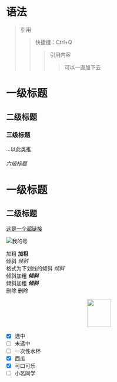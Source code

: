 # 语法

> 引用 
>>快捷键：Ctrl+Q
>>> 引用内容
>>>>可以一直加下去



# 一级标题
## 二级标题
### 三级标题
...以此类推
###### 六级标题

一级标题
============
二级标题
----------


[这是一个超链接](http://m.shaboa.com/ "链接title")

![我的号](http://img.bestmath.cn/2019/02/25/1551088862232.png "图片title")

加粗       **加粗**  
倾斜       *倾斜*  
格式为下划线的倾斜   _倾斜_  
倾斜加粗   ***倾斜***  
倾斜加粗   **_倾斜_**  
删除      ~~删除~~  


<div align="center"><img width="65" height="75" src="http://img.bestmath.cn/2019/02/25/1551088862232.png"/></div>

  - [x]  选中
  - [ ] 未选中
  - [ ] 一次性水杯
  - [x] 西瓜
  - [x] 可口可乐
  - [ ] 小茗同学
